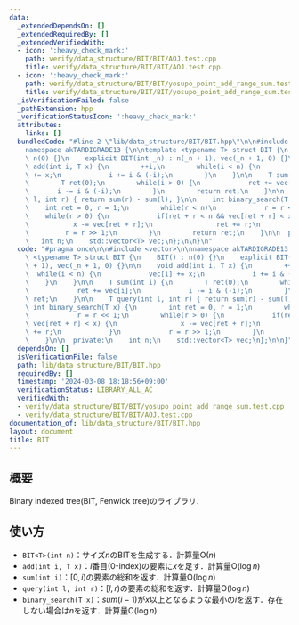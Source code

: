 ```yaml
---
data:
  _extendedDependsOn: []
  _extendedRequiredBy: []
  _extendedVerifiedWith:
  - icon: ':heavy_check_mark:'
    path: verify/data_structure/BIT/BIT/AOJ.test.cpp
    title: verify/data_structure/BIT/BIT/AOJ.test.cpp
  - icon: ':heavy_check_mark:'
    path: verify/data_structure/BIT/BIT/yosupo_point_add_range_sum.test.cpp
    title: verify/data_structure/BIT/BIT/yosupo_point_add_range_sum.test.cpp
  _isVerificationFailed: false
  _pathExtension: hpp
  _verificationStatusIcon: ':heavy_check_mark:'
  attributes:
    links: []
  bundledCode: "#line 2 \"lib/data_structure/BIT/BIT.hpp\"\n\n#include <vector>\n\n\
    namespace akTARDIGRADE13 {\n\ntemplate <typename T> struct BIT {\n    BIT() :\
    \ n(0) {}\n    explicit BIT(int _n) : n(_n + 1), vec(_n + 1, 0) {}\n\n    void\
    \ add(int i, T x) {\n        ++i;\n        while(i < n) {\n            vec[i]\
    \ += x;\n            i += i & (-i);\n        }\n    }\n\n    T sum(int i) {\n\
    \        T ret(0);\n        while(i > 0) {\n            ret += vec[i];\n     \
    \       i -= i & (-i);\n        }\n        return ret;\n    }\n\n    T query(int\
    \ l, int r) { return sum(r) - sum(l); }\n\n    int binary_search(T x) {\n    \
    \    int ret = 0, r = 1;\n        while(r < n)\n            r = r << 1;\n    \
    \    while(r > 0) {\n            if(ret + r < n && vec[ret + r] < x) {\n     \
    \           x -= vec[ret + r];\n                ret += r;\n            }\n   \
    \         r = r >> 1;\n        }\n        return ret;\n    }\n\n  private:\n \
    \   int n;\n    std::vector<T> vec;\n};\n\n}\n"
  code: "#pragma once\n\n#include <vector>\n\nnamespace akTARDIGRADE13 {\n\ntemplate\
    \ <typename T> struct BIT {\n    BIT() : n(0) {}\n    explicit BIT(int _n) : n(_n\
    \ + 1), vec(_n + 1, 0) {}\n\n    void add(int i, T x) {\n        ++i;\n      \
    \  while(i < n) {\n            vec[i] += x;\n            i += i & (-i);\n    \
    \    }\n    }\n\n    T sum(int i) {\n        T ret(0);\n        while(i > 0) {\n\
    \            ret += vec[i];\n            i -= i & (-i);\n        }\n        return\
    \ ret;\n    }\n\n    T query(int l, int r) { return sum(r) - sum(l); }\n\n   \
    \ int binary_search(T x) {\n        int ret = 0, r = 1;\n        while(r < n)\n\
    \            r = r << 1;\n        while(r > 0) {\n            if(ret + r < n &&\
    \ vec[ret + r] < x) {\n                x -= vec[ret + r];\n                ret\
    \ += r;\n            }\n            r = r >> 1;\n        }\n        return ret;\n\
    \    }\n\n  private:\n    int n;\n    std::vector<T> vec;\n};\n\n}"
  dependsOn: []
  isVerificationFile: false
  path: lib/data_structure/BIT/BIT.hpp
  requiredBy: []
  timestamp: '2024-03-08 18:18:56+09:00'
  verificationStatus: LIBRARY_ALL_AC
  verifiedWith:
  - verify/data_structure/BIT/BIT/yosupo_point_add_range_sum.test.cpp
  - verify/data_structure/BIT/BIT/AOJ.test.cpp
documentation_of: lib/data_structure/BIT/BIT.hpp
layout: document
title: BIT
---
```


## 概要

Binary indexed tree(BIT, Fenwick tree)のライブラリ．

## 使い方

- `BIT<T>(int n)`：サイズ$n$のBITを生成する．計算量$\mathrm{O}(n)$
- `add(int i, T x)`：$i$番目(0-index)の要素に$x$を足す．計算量$\mathrm{O}(\log n)$
- `sum(int i)`：$[0, i)$の要素の総和を返す．計算量$\mathrm{O}(\log n)$
- `query(int l, int r)`：$[l, r)$の要素の総和を返す．計算量$\mathrm{O}(\log n)$
- `binary_search(T x)`：$sum(i-1)$が$x$以上となるような最小の$i$を返す．存在しない場合は$n$を返す．計算量$\mathrm{O}(\log n)$